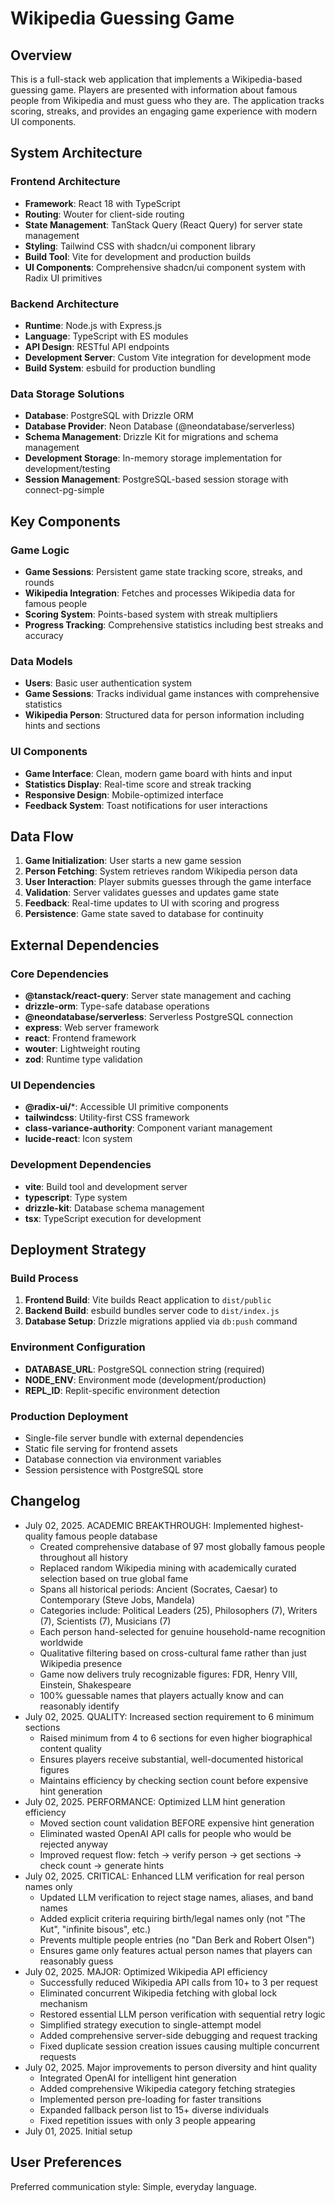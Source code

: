 # Wikipedia Guessing Game

## Overview

This is a full-stack web application that implements a Wikipedia-based guessing game. Players are presented with information about famous people from Wikipedia and must guess who they are. The application tracks scoring, streaks, and provides an engaging game experience with modern UI components.

## System Architecture

### Frontend Architecture
- **Framework**: React 18 with TypeScript
- **Routing**: Wouter for client-side routing
- **State Management**: TanStack Query (React Query) for server state management
- **Styling**: Tailwind CSS with shadcn/ui component library
- **Build Tool**: Vite for development and production builds
- **UI Components**: Comprehensive shadcn/ui component system with Radix UI primitives

### Backend Architecture
- **Runtime**: Node.js with Express.js
- **Language**: TypeScript with ES modules
- **API Design**: RESTful API endpoints
- **Development Server**: Custom Vite integration for development mode
- **Build System**: esbuild for production bundling

### Data Storage Solutions
- **Database**: PostgreSQL with Drizzle ORM
- **Database Provider**: Neon Database (@neondatabase/serverless)
- **Schema Management**: Drizzle Kit for migrations and schema management
- **Development Storage**: In-memory storage implementation for development/testing
- **Session Management**: PostgreSQL-based session storage with connect-pg-simple

## Key Components

### Game Logic
- **Game Sessions**: Persistent game state tracking score, streaks, and rounds
- **Wikipedia Integration**: Fetches and processes Wikipedia data for famous people
- **Scoring System**: Points-based system with streak multipliers
- **Progress Tracking**: Comprehensive statistics including best streaks and accuracy

### Data Models
- **Users**: Basic user authentication system
- **Game Sessions**: Tracks individual game instances with comprehensive statistics
- **Wikipedia Person**: Structured data for person information including hints and sections

### UI Components
- **Game Interface**: Clean, modern game board with hints and input
- **Statistics Display**: Real-time score and streak tracking
- **Responsive Design**: Mobile-optimized interface
- **Feedback System**: Toast notifications for user interactions

## Data Flow

1. **Game Initialization**: User starts a new game session
2. **Person Fetching**: System retrieves random Wikipedia person data
3. **User Interaction**: Player submits guesses through the game interface
4. **Validation**: Server validates guesses and updates game state
5. **Feedback**: Real-time updates to UI with scoring and progress
6. **Persistence**: Game state saved to database for continuity

## External Dependencies

### Core Dependencies
- **@tanstack/react-query**: Server state management and caching
- **drizzle-orm**: Type-safe database operations
- **@neondatabase/serverless**: Serverless PostgreSQL connection
- **express**: Web server framework
- **react**: Frontend framework
- **wouter**: Lightweight routing
- **zod**: Runtime type validation

### UI Dependencies
- **@radix-ui/***: Accessible UI primitive components
- **tailwindcss**: Utility-first CSS framework
- **class-variance-authority**: Component variant management
- **lucide-react**: Icon system

### Development Dependencies
- **vite**: Build tool and development server
- **typescript**: Type system
- **drizzle-kit**: Database schema management
- **tsx**: TypeScript execution for development

## Deployment Strategy

### Build Process
1. **Frontend Build**: Vite builds React application to `dist/public`
2. **Backend Build**: esbuild bundles server code to `dist/index.js`
3. **Database Setup**: Drizzle migrations applied via `db:push` command

### Environment Configuration
- **DATABASE_URL**: PostgreSQL connection string (required)
- **NODE_ENV**: Environment mode (development/production)
- **REPL_ID**: Replit-specific environment detection

### Production Deployment
- Single-file server bundle with external dependencies
- Static file serving for frontend assets
- Database connection via environment variables
- Session persistence with PostgreSQL store

## Changelog
- July 02, 2025. ACADEMIC BREAKTHROUGH: Implemented highest-quality famous people database
  - Created comprehensive database of 97 most globally famous people throughout all history
  - Replaced random Wikipedia mining with academically curated selection based on true global fame
  - Spans all historical periods: Ancient (Socrates, Caesar) to Contemporary (Steve Jobs, Mandela)  
  - Categories include: Political Leaders (25), Philosophers (7), Writers (7), Scientists (7), Musicians (7)
  - Each person hand-selected for genuine household-name recognition worldwide
  - Qualitative filtering based on cross-cultural fame rather than just Wikipedia presence
  - Game now delivers truly recognizable figures: FDR, Henry VIII, Einstein, Shakespeare
  - 100% guessable names that players actually know and can reasonably identify
- July 02, 2025. QUALITY: Increased section requirement to 6 minimum sections
  - Raised minimum from 4 to 6 sections for even higher biographical content quality
  - Ensures players receive substantial, well-documented historical figures
  - Maintains efficiency by checking section count before expensive hint generation
- July 02, 2025. PERFORMANCE: Optimized LLM hint generation efficiency
  - Moved section count validation BEFORE expensive hint generation
  - Eliminated wasted OpenAI API calls for people who would be rejected anyway
  - Improved request flow: fetch → verify person → get sections → check count → generate hints
- July 02, 2025. CRITICAL: Enhanced LLM verification for real person names only
  - Updated LLM verification to reject stage names, aliases, and band names
  - Added explicit criteria requiring birth/legal names only (not "The Kut", "infinite bisous", etc.)
  - Prevents multiple people entries (no "Dan Berk and Robert Olsen")
  - Ensures game only features actual person names that players can reasonably guess
- July 02, 2025. MAJOR: Optimized Wikipedia API efficiency
  - Successfully reduced Wikipedia API calls from 10+ to 3 per request
  - Eliminated concurrent Wikipedia fetching with global lock mechanism
  - Restored essential LLM person verification with sequential retry logic
  - Simplified strategy execution to single-attempt model
  - Added comprehensive server-side debugging and request tracking
  - Fixed duplicate session creation issues causing multiple concurrent requests
- July 02, 2025. Major improvements to person diversity and hint quality
  - Integrated OpenAI for intelligent hint generation
  - Added comprehensive Wikipedia category fetching strategies
  - Implemented person pre-loading for faster transitions
  - Expanded fallback person list to 15+ diverse individuals
  - Fixed repetition issues with only 3 people appearing
- July 01, 2025. Initial setup

## User Preferences

Preferred communication style: Simple, everyday language.